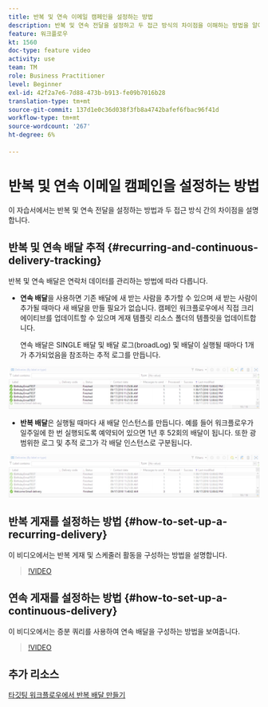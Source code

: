 ```yaml
---
title: 반복 및 연속 이메일 캠페인을 설정하는 방법
description: 반복 및 연속 전달을 설정하고 두 접근 방식의 차이점을 이해하는 방법을 알아봅니다.
feature: 워크플로우
kt: 1560
doc-type: feature video
activity: use
team: TM
role: Business Practitioner
level: Beginner
exl-id: 42f2a7e6-7d88-473b-b913-fe09b7016b28
translation-type: tm+mt
source-git-commit: 137d1e0c36d038f3fb8a4742bafef6fbac96f41d
workflow-type: tm+mt
source-wordcount: '267'
ht-degree: 6%

---
```


# 반복 및 연속 이메일 캠페인을 설정하는 방법

이 자습서에서는 반복 및 연속 전달을 설정하는 방법과 두 접근 방식 간의 차이점을 설명합니다.

## 반복 및 연속 배달 추적 {#recurring-and-continuous-delivery-tracking}

반복 및 연속 배달은 연락처 데이터를 관리하는 방법에 따라 다릅니다.

* **연속 배달**&#x200B;을 사용하면 기존 배달에 새 받는 사람을 추가할 수 있으며 새 받는 사람이 추가될 때마다 새 배달을 만들 필요가 없습니다. 캠페인 워크플로우에서 직접 크리에이티브를 업데이트할 수 있으며 게재 템플릿 리소스 폴더의 템플릿을 업데이트합니다.

   연속 배달은 SINGLE 배달 및 배달 로그(broadLog) 및 배달이 실행될 때마다 1개가 추가되었음을 참조하는 추적 로그를 만듭니다.

![연속 전달](/help/assets/delivery_continuous.jpg)

* **반복 배달**&#x200B;은 실행될 때마다 새 배달 인스턴스를 만듭니다. 예를 들어 워크플로우가 일주일에 한 번 실행되도록 예약되어 있으면 1년 후 52회의 배달이 됩니다. 또한 광범위한 로그 및 추적 로그가 각 배달 인스턴스로 구분됩니다.

![반복 배달](/help/assets/delivery_recurring.jpg)

## 반복 게재를 설정하는 방법 {#how-to-set-up-a-recurring-delivery}

이 비디오에서는 반복 게재 및 스케줄러 활동을 구성하는 방법을 설명합니다.

>[!VIDEO](https://video.tv.adobe.com/v/25040?quality=12)

## 연속 게재를 설정하는 방법 {#how-to-set-up-a-continuous-delivery}

이 비디오에서는 증분 쿼리를 사용하여 연속 배달을 구성하는 방법을 보여줍니다.

>[!VIDEO](https://video.tv.adobe.com/v/25039?quality=12)

## 추가 리소스

[타깃팅 워크플로우에서 반복 배달 만들기](https://docs.adobe.com/content/help/en/campaign-classic/using/automating-with-workflows/use-cases/sending-a-birthday-email.html#creating-a-recurring-delivery-in-a-targeting-workflow)
